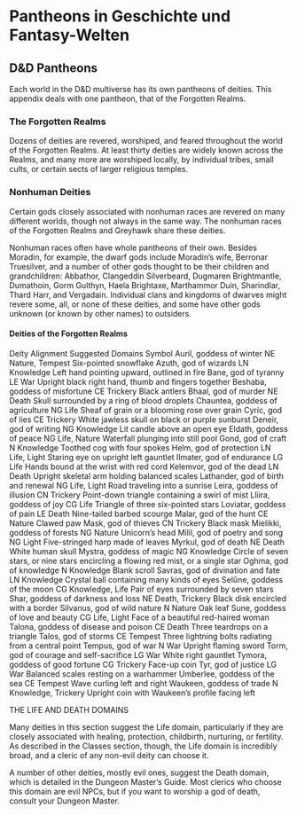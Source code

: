 # Pantheons in Geschichte und Fantasy-Welten

##  D&D Pantheons
Each world in the D&D multiverse has its own pantheons of deities. This appendix deals with one pantheon, that of the Forgotten Realms.

### The Forgotten Realms
Dozens of deities are revered, worshiped, and feared throughout the world of the Forgotten Realms. At least thirty deities are widely known across the Realms, and many more are worshiped locally, by individual tribes, small cults, or certain sects of larger religious temples.

### Nonhuman Deities
Certain gods closely associated with nonhuman races are revered on many different worlds, though not always in the same way. The nonhuman races of the Forgotten Realms and Greyhawk share these deities.

Nonhuman races often have whole pantheons of their own. Besides Moradin, for example, the dwarf gods include Moradin’s wife, Berronar Truesilver, and a number of other gods thought to be their children and grandchildren: Abbathor, Clangeddin Silverbeard, Dugmaren Brightmantle, Dumathoin, Gorm Gulthyn, Haela Brightaxe, Marthammor Duin, Sharindlar, Thard Harr, and Vergadain. Individual clans and kingdoms of dwarves might revere some, all, or none of these deities, and some have other gods unknown (or known by other names) to outsiders.

#### Deities of the Forgotten Realms
Deity	Alignment	Suggested Domains	Symbol
Auril, goddess of winter	NE	Nature, Tempest	Six-pointed snowflake
Azuth, god of wizards	LN	Knowledge	Left hand pointing upward, outlined in fire
Bane, god of tyranny	LE	War	Upright black right hand, thumb and fingers together
Beshaba, goddess of misfortune	CE	Trickery	Black antlers
Bhaal, god of murder	NE	Death	Skull surrounded by a ring of blood droplets
Chauntea, goddess of agriculture	NG	Life	Sheaf of grain or a blooming rose over grain
Cyric, god of lies	CE	Trickery	White jawless skull on black or purple sunburst
Deneir, god of writing	NG	Knowledge	Lit candle above an open eye
Eldath, goddess of peace	NG	Life, Nature	Waterfall plunging into still pool
Gond, god of craft	N	Knowledge	Toothed cog with four spokes
Helm, god of protection	LN	Life, Light	Staring eye on upright left gauntlet
Ilmater, god of endurance	LG	Life	Hands bound at the wrist with red cord
Kelemvor, god of the dead	LN	Death	Upright skeletal arm holding balanced scales
Lathander, god of birth and renewal	NG	Life, Light	Road traveling into a sunrise
Leira, goddess of illusion	CN	Trickery	Point-down triangle containing a swirl of mist
Lliira, goddess of joy	CG	Life	Triangle of three six-pointed stars
Loviatar, goddess of pain	LE	Death	Nine-tailed barbed scourge
Malar, god of the hunt	CE	Nature	Clawed paw
Mask, god of thieves	CN	Trickery	Black mask
Mielikki, goddess of forests	NG	Nature	Unicorn’s head
Milil, god of poetry and song	NG	Light	Five-stringed harp made of leaves
Myrkul, god of death	NE	Death	White human skull
Mystra, goddess of magic	NG	Knowledge	Circle of seven stars, or nine stars encircling a flowing red mist, or a single star
Oghma, god of knowledge	N	Knowledge	Blank scroll
Savras, god of divination and fate	LN	Knowledge	Crystal ball containing many kinds of eyes
Selûne, goddess of the moon	CG	Knowledge, Life	Pair of eyes surrounded by seven stars
Shar, goddess of darkness and loss	NE	Death, Trickery	Black disk encircled with a border
Silvanus, god of wild nature	N	Nature	Oak leaf
Sune, goddess of love and beauty	CG	Life, Light	Face of a beautiful red-haired woman
Talona, goddess of disease and poison	CE	Death	Three teardrops on a triangle
Talos, god of storms	CE	Tempest	Three lightning bolts radiating from a central point
Tempus, god of war	N	War	Upright flaming sword
Torm, god of courage and self-sacrifice	LG	War	White right gauntlet
Tymora, goddess of good fortune	CG	Trickery	Face-up coin
Tyr, god of justice	LG	War	Balanced scales resting on a warhammer
Umberlee, goddess of the sea	CE	Tempest	Wave curling left and right
Waukeen, goddess of trade	N	Knowledge, Trickery	Upright coin with Waukeen’s profile facing left

THE LIFE AND DEATH DOMAINS

Many deities in this section suggest the Life domain, particularly if they are closely associated with healing, protection, childbirth, nurturing, or fertility. As described in the Classes section, though, the Life domain is incredibly broad, and a cleric of any non-evil deity can choose it.

A number of other deities, mostly evil ones, suggest the Death domain, which is detailed in the Dungeon Master’s Guide. Most clerics who choose this domain are evil NPCs, but if you want to worship a god of death, consult your Dungeon Master.
